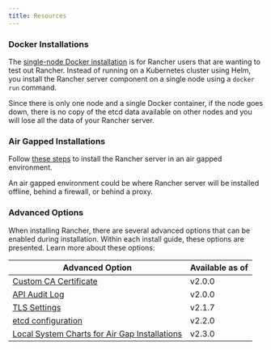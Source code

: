 ```yaml
---
title: Resources
---
```


<head>
  <link rel="canonical" href="https://ranchermanager.docs.rancher.com/pages-for-subheaders/resources"/>
</head>

### Docker Installations

The [single-node Docker installation](../other-installation-methods/rancher-on-a-single-node-with-docker/rancher-on-a-single-node-with-docker.md) is for Rancher users that are wanting to test out Rancher. Instead of running on a Kubernetes cluster using Helm, you install the Rancher server component on a single node using a `docker run` command.

Since there is only one node and a single Docker container, if the node goes down, there is no copy of the etcd data available on other nodes and you will lose all the data of your Rancher server.

### Air Gapped Installations

Follow [these steps](../other-installation-methods/air-gapped-helm-cli-install/air-gapped-helm-cli-install.md) to install the Rancher server in an air gapped environment.

An air gapped environment could be where Rancher server will be installed offline, behind a firewall, or behind a proxy.

### Advanced Options

When installing Rancher, there are several advanced options that can be enabled during installation. Within each install guide, these options are presented. Learn more about these options:

| Advanced Option                                                                                                         | Available as of |
| ----------------------------------------------------------------------------------------------------------------------- | --------------- |
| [Custom CA Certificate](custom-ca-root-certificates.md)                 | v2.0.0          |
| [API Audit Log](../advanced-options/advanced-use-cases/enable-api-audit-log.md)                                      | v2.0.0          |
| [TLS Settings](../../../reference-guides/installation-references/tls-settings.md)                                        | v2.1.7          |
| [etcd configuration](../advanced-options/advanced-use-cases/tune-etcd-for-large-installs.md)                                          | v2.2.0          |
| [Local System Charts for Air Gap Installations](local-system-charts.md) | v2.3.0          |
